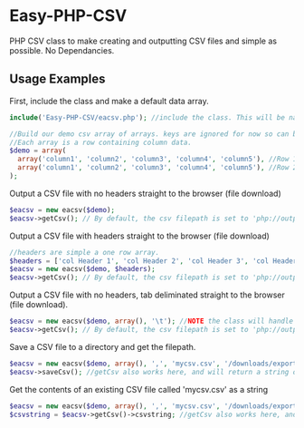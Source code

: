 # Easy-PHP-CSV
PHP CSV class to make creating and outputting CSV files and simple as possible. No Dependancies.

## Usage Examples
First, include the class and make a default data array.
  ```php
  include('Easy-PHP-CSV/eacsv.php'); //include the class. This will be namespaced at some point.
  
  //Build our demo csv array of arrays. keys are ignored for now so can be numeric or string.
  //Each array is a row containing column data.
  $demo = array(
    array('column1', 'column2', 'column3', 'column4', 'column5'), //Row 1
    array('column1', 'column2', 'column3', 'column4', 'column5'), //Row 2
  );
  ```
  
Output a CSV file with no headers straight to the browser (file download)
  ```php
  $eacsv = new eacsv($demo);
  $eacsv->getCsv(); // By default, the csv filepath is set to 'php://output' which passes the file straight to the browser as export.csv
  ```

Output a CSV file with headers straight to the browser (file download)
```php
//headers are simple a one row array.
$headers = ['col Header 1', 'col Header 2', 'col Header 3', 'col Header 4', 'col Header 5']; //array of headers.
$eacsv = new eacsv($demo, $headers);
$eacsv->getCsv(); // By default, the csv filepath is set to 'php://output' which passes the file straight to the browser as export.csv
```

Output a CSV file with no headers, tab deliminated straight to the browser (file download). 
```php
$eacsv = new eacsv($demo, array(), '\t'); //NOTE the class will handle the following for Tab delimination: '\t', "\t", "tab" 
$eacsv->getCsv(); // By default, the csv filepath is set to 'php://output' which passes the file straight to the browser as export.csv
```

Save a CSV file to a directory and get the filepath.
```php
$eacsv = new eacsv($demo, array(), ',', 'mycsv.csv', '/downloads/exports'); //results in example.com/downloads/exports/mycsv.csv
$eacsv->saveCsv(); //getCsv also works here, and will return a string of data. use saveCsv if you dont need the string.
```

Get the contents of an existing CSV file called 'mycsv.csv' as a string
```php
$eacsv = new eacsv($demo, array(), ',', 'mycsv.csv', '/downloads/exports'); //results in example.com/downloads/exports/mycsv.csv
$csvstring = $eacsv->getCsv()->csvstring; //getCsv also works here, and will return a string of data. use saveCsv if you dont need the string.
```
